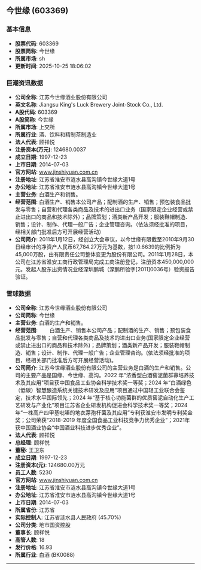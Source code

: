 ## 今世缘 (603369)

### 基本信息

- **股票代码**: 603369
- **股票简称**: 今世缘
- **所属市场**: sh
- **更新时间**: 2025-10-25 18:06:02

### 巨潮资讯数据

- **公司全称**: 江苏今世缘酒业股份有限公司
- **英文名称**: Jiangsu King's Luck Brewery Joint-Stock Co., Ltd.
- **A股代码**: 603369
- **A股简称**: 今世缘
- **所属市场**: 上交所
- **所属行业**: 酒、饮料和精制茶制造业
- **法人代表**: 顾祥悦
- **注册资本(万元)**: 124680.0037
- **成立日期**: 1997-12-23
- **上市日期**: 2014-07-03
- **官方网站**: www.jinshiyuan.com.cn
- **注册地址**: 江苏省淮安市涟水县高沟镇今世缘大道1号
- **办公地址**: 江苏省淮安市涟水县高沟镇今世缘大道1号
- **主营业务**: 白酒生产和销售。
- **经营范围**: 白酒生产、销售本公司产品；配制酒的生产、销售；预包装食品批发与零售；自营和代理各类商品及技术的进出口业务（国家限定企业经营或禁止进出口的商品和技术除外）；品牌策划；酒类新产品开发；服装鞋帽制造、销售；设计、制作、代理一般广告；企业管理咨询。（依法须经批准的项目，经相关部门批准后方可开展经营活动）
- **公司简介**: 2011年1月12日，经创立大会审议，以今世缘有限截至2010年9月30日经审计的净资产人民币67,784.27万元为基数，按1:0.6639的比例折为45,000万股，由有限责任公司整体变更为股份有限公司。2011年1月28日，本公司在江苏省淮安工商行政管理局完成工商注册登记，注册资本450,000,000元。发起人股东出资情况业经深圳鹏城（深鹏所验字[2011]0036号）验资报告验证。

### 雪球数据

- **公司全称**: 江苏今世缘酒业股份有限公司
- **公司简称**: 今世缘
- **主营业务**: 白酒的生产和销售。
- **经营范围**: 　　白酒生产、销售本公司产品；配制酒的生产、销售；预包装食品批发与零售；自营和代理各类商品及技术的进出口业务(国家限定企业经营或禁止进出口的商品和技术除外)；品牌策划；酒类新产品开发；服装鞋帽制造、销售；设计、制作、代理一般广告；企业管理咨询。(依法须经批准的项目，经相关部门批准后方可开展经营活动)。
- **公司简介**: 江苏今世缘酒业股份有限公司的主营业务是白酒的生产和销售。公司的主要产品是国缘、今世缘、高沟。2022 年"浓香型白酒窖泥菌群寡培养技术及其应用"项目获中国食品工业协会科学技术奖一等奖；2024 年“白酒绿色（低碳）智慧酿造系统关键技术研发及应用”项目通过中国轻工业联合会鉴定，技术水平国际领先；2024 年“基于核心功能菌群的优质窖泥自动化生产工艺研发与产业化”项目江苏省企业研发机构促进会科学技术奖一等奖；2024 年“一株高产四甲基吡嗪的地衣芽孢杆菌及其应用”专利获淮安市发明专利奖金奖；公司荣获“2018-2019 年度全国食品工业科技竞争力优秀企业”；2021年获中国酒业协会“中国酒业科技进步优秀企业”。
- **法人代表**: 顾祥悦
- **总经理**: 顾祥悦
- **董秘**: 王卫东
- **成立日期**: 1997-12-23
- **注册资本(元)**: 124680.00万元
- **员工人数**: 5230
- **官方网站**: www.jinshiyuan.com.cn
- **注册地址**: 江苏省淮安市涟水县高沟镇今世缘大道1号
- **办公地址**: 江苏省淮安市涟水县高沟镇今世缘大道1号
- **上市日期**: 2014-07-03
- **所属省份**: 江苏省
- **实际控制人**: 江苏省涟水县人民政府 (45.70%)
- **公司分类**: 地市国资控股
- **董事长**: 顾祥悦
- **高管人数**: 18
- **发行价格**: 16.93
- **所属行业**: 白酒 (BK0088)

---